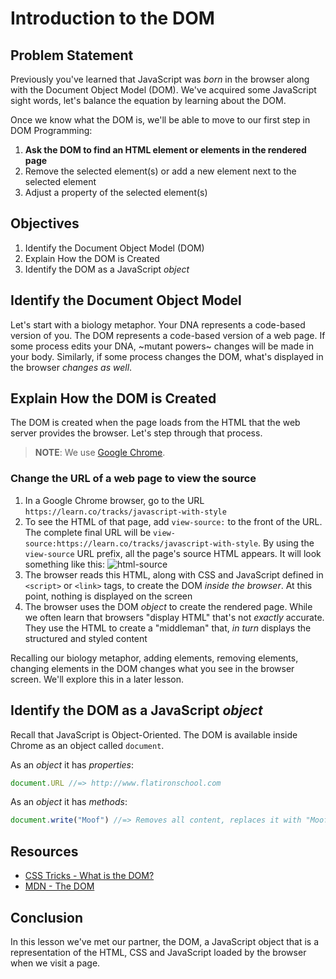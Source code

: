 # Introduction to the DOM

## Problem Statement

Previously you've learned that JavaScript was _born_ in the browser along with
the Document Object Model (DOM). We've acquired some JavaScript sight words,
let's balance the equation by learning about the DOM.

Once we know what the DOM is, we'll be able to move to our first step in DOM
Programming:

1. **Ask the DOM to find an HTML element or elements in the rendered page**
2. Remove the selected element(s) or add a new element next to the selected element
3. Adjust a property of the selected element(s)

## Objectives

1. Identify the Document Object Model (DOM)
2. Explain How the DOM is Created
3. Identify the DOM as a JavaScript _object_

## Identify the Document Object Model

Let's start with a biology metaphor. Your DNA represents a code-based version
of you. The DOM represents a code-based version of a web page. If some process
edits your DNA, ~mutant powers~ changes will be made in your body. Similarly,
if some process changes the DOM, what's displayed in the browser _changes as
well_.

## Explain How the DOM is Created

The DOM is created when the page loads from the HTML that the web server
provides the browser. Let's step through that process.

> **NOTE**: We use [Google Chrome][chrome].

### Change the URL of a web page to view the source

1. In a Google Chrome browser, go to the URL `https://learn.co/tracks/javascript-with-style`
2. To see the HTML of that page, add `view-source:` to the front of the URL.
   The complete final URL will be `view-source:https://learn.co/tracks/javascript-with-style`.
   By using the `view-source` URL prefix, all the page's source HTML appears.
   It will look something like this:
   ![html-source](https://s3.amazonaws.com/learn-verified/html-javascript-lesson.png)
3. The browser reads this HTML, along with CSS and JavaScript defined in
   `<script>` or `<link>` tags, to create the DOM _inside the browser_. At this
   point, nothing is displayed on the screen
4. The browser uses the DOM _object_ to create the rendered page. While we
   often learn that browsers "display HTML" that's not _exactly_ accurate. They
   use the HTML to create a "middleman" that, _in turn_ displays the structured
   and styled content

Recalling our biology metaphor, adding elements, removing elements, changing
elements in the DOM changes what you see in the browser screen. We'll explore
this in a later lesson.

## Identify the DOM as a JavaScript _object_

Recall that JavaScript is Object-Oriented. The DOM is available inside Chrome
as an object called `document`.

As an _object_ it has _properties_:

```javascript
document.URL //=> http://www.flatironschool.com
```

As an _object_ it has _methods_:

```javascript
document.write("Moof") //=> Removes all content, replaces it with "Moof"
```

## Resources

- [CSS Tricks - What is the DOM?](https://css-tricks.com/dom/)
- [MDN - The DOM](https://developer.mozilla.org/en-US/docs/Web/API/Document_Object_Model/Introduction)

## Conclusion


In this lesson we've met our partner, the DOM, a JavaScript object that is a
representation of the HTML, CSS and JavaScript loaded by the browser when we
visit a page.

[chrome]: https://www.google.com/chrome/browser/desktop/index.html
